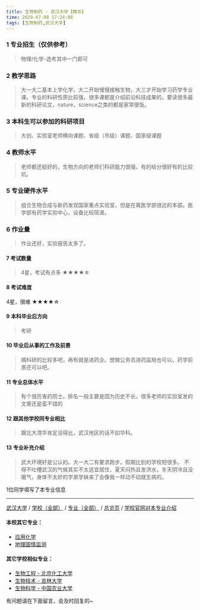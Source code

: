 ```yaml
---
title: 生物制药 - 武汉大学【精华】
time: 2020-07-08 17:24:08
tags: [生物制药,武汉大学]
---
```

### 1 专业招生（仅供参考）  
> 物理/化学-选考其中一门即可


### 2 教学思路
> 大一大二基本上学化学，大二开始慢慢接触生物，大三才开始学习药学专业课。专业的科研性质比较强，很多课都是介绍前沿科技成果的。要读很多最新的科研论文，nature，science之类的都是家常便饭。


### 3 本科生可以参加的科研项目
>  大创、实验室老师横向课题、省级（市级）课题、国家级课题


### 4 教师水平
> 老师都还挺好的，生物方向的老师们科研能力很强，有的给分很好有的比较坑。


### 5 专业硬件水平
> 组合生物合成与新药发现国家重点实验室，但是在离医学部很远的本部。医学部有药学实验中心，设备比较简谱。


### 6 作业量
>作业还好，实验报告太多了。

#### 7 考试数量
>4星，考试有点多
★★★★☆


#### 8 考试难度
> 
4星，很难
★★★★☆


#### 9 本科毕业后方向
> 考研


#### 10 毕业后从事的工作及前景
> 搞科研的比较多吧，再有就是进药企。想做公务员进药监局也可以。药学前景还可以吧。


#### 11 专业总体水平
> 有个很厉害的院士。排名一般主要是因为历史不长。很多老师的实验室发的文章还是蛮不错的


#### 12 跟其他学校同专业相比
> 跟北大清华肯定没得比，武汉地区的话不如华科。


#### 13 专业补充介绍
> 武大环境好是公认的。大一大二有要求跑步。假期比别的学校短很多。
不得不吐槽武汉的气候其实不太适宜居住，夏天闷热且发洪水，冬天阴冷且没暖气，身体不太好的学弟学妹来了会像我一样动不动就生病的。

1位同学填写了本专业信息
***
[武汉大学](http://www.jianshu.com/p/672d761ff68b) / [学校（全部）](http://www.jianshu.com/p/3efa6bcca419) / [专业（全部）](http://www.jianshu.com/p/2d4c6d3552c2) / [总览页](http://www.jianshu.com/p/445daeb4fa00) / [学校官网对本专业介绍](http://pharmacy.whu.edu.cn/NewsDetail.asp?MaxSort=bkjy&MaxUrl=B_student&id=468)
#### 本校其它专业：
- [应用化学](http://www.jianshu.com/p/111bbd38bb69)
- [地理国情监测 ](http://www.jianshu.com/p/091b8174f54b)

#### 其它学校相似专业：
- [生物工程 - 北京化工大学](http://www.jianshu.com/p/14e12a0e6efb)
- [生物技术 - 吉林大学](http://www.jianshu.com/p/0d127698a8aa)
- [生物科学 - 中国农业大学](http://www.jianshu.com/p/e0a544629645)

有问题请在下面留言，会及时回复的~